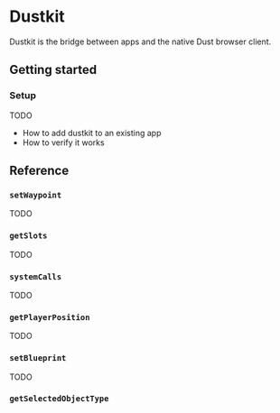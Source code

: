 # Dustkit

Dustkit is the bridge between apps and the native Dust browser client.

## Getting started

### Setup

TODO

- How to add dustkit to an existing app
- How to verify it works

## Reference

### `setWaypoint`

TODO

### `getSlots`

TODO

### `systemCalls`

TODO

### `getPlayerPosition`

TODO

### `setBlueprint`

TODO

### `getSelectedObjectType`
